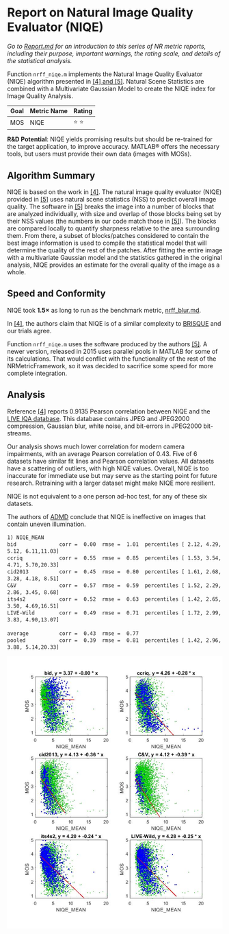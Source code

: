 # Report on Natural Image Quality Evaluator (NIQE)

_Go to [Report.md](Report.md) for an introduction to this series of NR metric reports, including their purpose, important warnings, the rating scale, and details of the statistical analysis._ 

Function `nrff_niqe.m` implements the Natural Image Quality Evaluator (NIQE) algorithm presented in [[4] and [5]](Publications.md). Natural Scene Statistics are combined with a Multivariate Gaussian Model to create the NIQE index for Image Quality Analysis. 

Goal|Metric Name|Rating
----|-----------|------
MOS|NIQE|:star: :star:

__R&D Potential__: NIQE yields promising results but should be re-trained for the target application, to improve accuracy. MATLAB® offers the necessary tools, but users must provide their own data (images with MOSs). 

## Algorithm Summary
NIQE is based on the work in [[4]](Publications.md). The natural image quality evaluator (NIQE) provided in [[5]](Publications.md) uses natural scene statistics (NSS) to predict overall image quality. The software in [[5]](Publications.md) breaks the image into a number of blocks that are analyzed individually, with size and overlap of those blocks being set by their NSS values (the numbers in our code match those in [[5]](Publications.md)). The blocks are compared locally to quantify sharpness relative to the area surrounding them. From there, a subset of blocks/patches considered to contain the best image information is used to compile the statistical model that will determine the quality of the rest of the patches. After fitting the entire image with a multivariate Gaussian model and the statistics gathered in the original analysis, NIQE provides an estimate for the overall quality of the image as a whole. 

## Speed and Conformity

NIQE took __1.5×__ as long to run as the benchmark metric, [nrff_blur.md](ReportBlur.md).

In [[4]](Publications.md), the authors claim that NIQE is of a similar complexity to [BRISQUE](ReportBrisque.md) and our trials agree.  

Function `nrff_niqe.m` uses the software produced by the authors [[5]](Publications.md). A newer version, released in 2015 uses parallel pools in MATLAB for some of its calculations. That would conflict with the functionality of the rest of the NRMetricFramework, so it was decided to sacrifice some speed for more complete integration. 

## Analysis
Reference [[4]](Publications.md) reports 0.9135 Pearson correlation between NIQE and the [LIVE IQA database](https://live.ece.utexas.edu/research/Quality/subjective.htm). This database contains JPEG and JPEG2000 compression, Gaussian blur, white noise, and bit-errors in JPEG2000 bit-streams. 

Our analysis shows much lower correlation for modern camera impairments, with an average Pearson correlation of 0.43. Five of 6 datasets have similar fit lines and Pearson correlation values. All datasets have a scattering of outliers, with high NIQE values. Overall, NIQE is too inaccurate for immediate use but may serve as the starting point for future research. Retraining with a larger dataset might make NIQE more resilient.

NIQE is not equivalent to a one person ad-hoc test, for any of these six datasets. 

The authors of [ADMD](ReportADMD.md) conclude that NIQE is ineffective on images that contain uneven illumination.  
```
1) NIQE_MEAN 
bid              corr =  0.00  rmse =  1.01  percentiles [ 2.12, 4.29, 5.12, 6.11,11.03]
ccriq            corr =  0.55  rmse =  0.85  percentiles [ 1.53, 3.54, 4.71, 5.70,20.33]
cid2013          corr =  0.45  rmse =  0.80  percentiles [ 1.61, 2.68, 3.28, 4.18, 8.51]
C&V              corr =  0.57  rmse =  0.59  percentiles [ 1.52, 2.29, 2.86, 3.45, 8.68]
its4s2           corr =  0.52  rmse =  0.63  percentiles [ 1.42, 2.65, 3.50, 4.69,16.51]
LIVE-Wild        corr =  0.49  rmse =  0.71  percentiles [ 1.72, 2.99, 3.83, 4.90,13.07]

average          corr =  0.43  rmse =  0.77
pooled           corr =  0.39  rmse =  0.81  percentiles [ 1.42, 2.96, 3.88, 5.14,20.33]
```
![](images/report_niqe.jpg)
